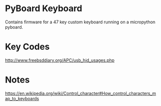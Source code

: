 PyBoard Keyboard
================


Contains firmware for a 47 key custom keyboard running on a micropython pyboard.


Key Codes
=========

http://www.freebsddiary.org/APC/usb_hid_usages.php


Notes
=====
https://en.wikipedia.org/wiki/Control_character#How_control_characters_map_to_keyboards
